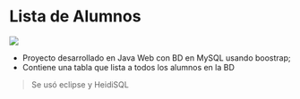# Lista de Alumnos

![](https://edteam-media.s3.amazonaws.com/users/avatar/16f3b00c-18cf-43f5-af5f-f9692fa3e5f1.jpg)
- Proyecto desarrollado en Java Web con BD en MySQL usando boostrap;
- Contiene una tabla que lista a todos los alumnos en la BD
> Se usó eclipse y HeidiSQL